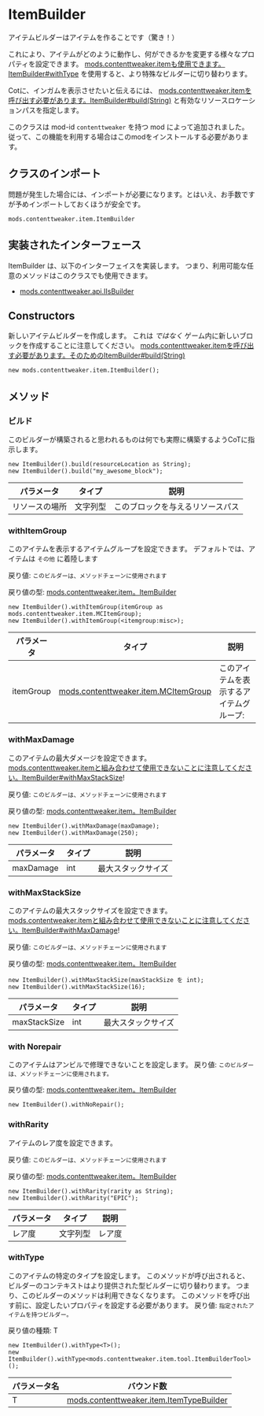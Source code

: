 # ItemBuilder

アイテムビルダーはアイテムを作ることです（驚き！） <p> これにより、アイテムがどのように動作し、何ができるかを変更する様々なプロパティを設定できます。 [mods.contenttweaker.itemも使用できます。ItemBuilder#withType](/mods/contenttweaker/API/item/ItemBuilder/#withtype) を使用すると、より特殊なビルダーに切り替わります。 <p> Cotに、インガムを表示させたいと伝えるには、 [mods.contenttweaker.itemを呼び出す必要があります。ItemBuilder#build(String)](/mods/contenttweaker/API/item/ItemBuilder/#build) と有効なリソースロケーションパスを指定します。

このクラスは mod-id `contenttweaker` を持つ mod によって追加されました。 従って、この機能を利用する場合はこのmodをインストールする必要があります。

## クラスのインポート
問題が発生した場合には、インポートが必要になります。とはいえ、お手数ですが予めインポートしておくほうが安全です。
```zenscript
mods.contenttweaker.item.ItemBuilder
```

## 実装されたインターフェース
ItemBuilder は、以下のインターフェイスを実装します。 つまり、利用可能な任意のメソッドはこのクラスでも使用できます。
- [mods.contenttweaker.api.IIsBuilder](/mods/contenttweaker/API/api/IIsBuilder)

## Constructors
新しいアイテムビルダーを作成します。 これは _ではなく_ ゲーム内に新しいブロックを作成することに注意してください。 [mods.contenttweaker.itemを呼び出す必要があります。そのためのItemBuilder#build(String)](/mods/contenttweaker/API/item/ItemBuilder/#build)
```zenscript
new mods.contenttweaker.item.ItemBuilder();
```

## メソッド
### ビルド

このビルダーが構築されると思われるものは何でも実際に構築するようCoTに指示します。

```zenscript
new ItemBuilder().build(resourceLocation as String);
new ItemBuilder().build("my_awesome_block");
```

| パラメータ   | タイプ  | 説明               |
| ------- | ---- | ---------------- |
| リソースの場所 | 文字列型 | このブロックを与えるリソースパス |


### withItemGroup

このアイテムを表示するアイテムグループを設定できます。 デフォルトでは、アイテムは `その他` に着陸します

 戻り値: `このビルダーは、メソッドチェーンに使用されます`

戻り値の型: [mods.contenttweaker.item。ItemBuilder](/mods/contenttweaker/API/item/ItemBuilder)

```zenscript
new ItemBuilder().withItemGroup(itemGroup as mods.contenttweaker.item.MCItemGroup);
new ItemBuilder().withItemGroup(<itemgroup:misc>);
```

| パラメータ     | タイプ                                                                               | 説明                   |
| --------- | --------------------------------------------------------------------------------- | -------------------- |
| itemGroup | [mods.contenttweaker.item.MCItemGroup](/mods/contenttweaker/API/item/MCItemGroup) | このアイテムを表示するアイテムグループ: |


### withMaxDamage

このアイテムの最大ダメージを設定できます。<br/> [mods.contenttweaker.itemと組み合わせて使用できないことに注意してください。ItemBuilder#withMaxStackSize](/mods/contenttweaker/API/item/ItemBuilder/#withmaxstacksize)!

 戻り値: `このビルダーは、メソッドチェーンに使用されます`

戻り値の型: [mods.contenttweaker.item。ItemBuilder](/mods/contenttweaker/API/item/ItemBuilder)

```zenscript
new ItemBuilder().withMaxDamage(maxDamage);
new ItemBuilder().withMaxDamage(250);
```

| パラメータ     | タイプ | 説明        |
| --------- | --- | --------- |
| maxDamage | int | 最大スタックサイズ |


### withMaxStackSize

このアイテムの最大スタックサイズを設定できます。<br/> [mods.contentweaker.itemと組み合わせて使用できないことに注意してください。ItemBuilder#withMaxDamage](/mods/contenttweaker/API/item/ItemBuilder/#withmaxdamage)!

 戻り値: `このビルダーは、メソッドチェーンに使用されます`

戻り値の型: [mods.contenttweaker.item。ItemBuilder](/mods/contenttweaker/API/item/ItemBuilder)

```zenscript
new ItemBuilder().withMaxStackSize(maxStackSize を int);
new ItemBuilder().withMaxStackSize(16);
```

| パラメータ        | タイプ | 説明        |
| ------------ | --- | --------- |
| maxStackSize | int | 最大スタックサイズ |


### with Norepair

このアイテムはアンビルで修理できないことを設定します。 戻り値: `このビルダーは、メソッドチェーンに使用されます。`

戻り値の型: [mods.contenttweaker.item。ItemBuilder](/mods/contenttweaker/API/item/ItemBuilder)

```zenscript
new ItemBuilder().withNoRepair();
```

### withRarity

アイテムのレア度を設定できます。

 戻り値: `このビルダーは、メソッドチェーンに使用されます`

戻り値の型: [mods.contenttweaker.item。ItemBuilder](/mods/contenttweaker/API/item/ItemBuilder)

```zenscript
new ItemBuilder().withRarity(rarity as String);
new ItemBuilder().withRarity("EPIC");
```

| パラメータ | タイプ  | 説明  |
| ----- | ---- | --- |
| レア度   | 文字列型 | レア度 |


### withType

このアイテムの特定のタイプを設定します。 このメソッドが呼び出されると、ビルダーのコンテキストはより提供された型ビルダーに切り替わります。 つまり、このビルダーのメソッドは利用できなくなります。 このメソッドを呼び出す前に、設定したいプロパティを設定する必要があります。 戻り値: `指定されたアイテムを持つビルダー。`

戻り値の種類: T

```zenscript
new ItemBuilder().withType<T>();
new ItemBuilder().withType<mods.contenttweaker.item.tool.ItemBuilderTool>();
```

| パラメータ名 | バウンド数                                                                                     |
| ------ | ----------------------------------------------------------------------------------------- |
| T      | [mods.contenttweaker.item.ItemTypeBuilder](/mods/contenttweaker/API/item/ItemTypeBuilder) |


